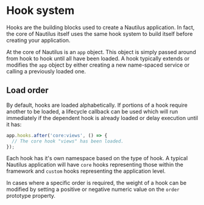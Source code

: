 # Hook system

Hooks are the building blocks used to create a Nautilus application. In fact, the core of Nautilus itself uses the same hook system to build itself before creating your application.

At the core of Nautilus is an `app` object. This object is simply passed around from hook to hook until all have been loaded. A hook typically extends or modifies the `app` object by either creating a new name-spaced service or calling a previously loaded one.

## Load order

By default, hooks are loaded alphabetically. If portions of a hook require another to be loaded, a lifecycle callback can be used which will run immediately if the dependent hook is already loaded or delay execution until it has:

```javascript
app.hooks.after('core:views', () => {
  // The core hook "views" has been loaded.
});
```

Each hook has it's own namespace based on the type of hook. A typical Nautilus application will have `core` hooks representing those within the framework and `custom` hooks representing the application level.

In cases where a specific order is required, the weight of a hook can be modified by setting a positive or negative numeric value on the `order` prototype property.
